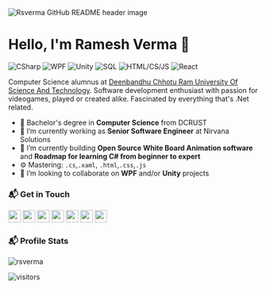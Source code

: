 <img src="https://media-exp1.licdn.com/dms/image/C5616AQFUjG30XnjtZg/profile-displaybackgroundimage-shrink_350_1400/0/1633928182418?e=1640217600&v=beta&t=8vYpWqd-j8Z5gUrMG-ePvlsEt223J8aFZidipwyTjvY" alt="Rsverma GitHub README header image">

# Hello, I'm Ramesh Verma 👋

![CSharp](https://img.shields.io/badge/CSharp-Expert-purple)
![WPF](https://img.shields.io/badge/WPF-Intermediate-black)
![Unity](https://img.shields.io/badge/Unity-Beginner-black)
![SQL](https://img.shields.io/badge/SQL-Intermediate-blue)
![HTML/CS/JS](https://img.shields.io/badge/HTML/CS/JS-Beginner-orange)
![React](https://img.shields.io/badge/React-Beginner-0077B5)

Computer Science alumnus at [Deenbandhu Chhotu Ram University Of Science And Technology](http://www.dcrustm.ac.in/). Software development enthusiast with passion for videogames, played or created alike. Fascinated by everything that's .Net related.

- 🔭 Bachelor's degree in **Computer Science** from DCRUST
- 🌱 I’m currently working as **Senior Software Engineer** at Nirvana Solutions
- 🌱 I’m currently building **Open Source White Board Animation software** and **Roadmap for learning C# from beginner to expert**
- ⚙️ Mastering: `.cs`,`.xaml`, `.html`,`.css`,`.js`
- 👯 I’m looking to collaborate on **WPF** and/or **Unity** projects

### 📬 Get in Touch

<p><a href="https://www.youtube.com/channel/UCHXfV0ENFtcM-rBEe3FyvAg"><img src="https://img.shields.io/badge/youtube-%23FF0000.svg?&style=for-the-badge&logo=youtube&logoColor=white" height=25></a>  <a href="https://www.linkedin.com/in/rsverma333"><img src="https://img.shields.io/badge/linkedin-%230077B5.svg?&style=for-the-badge&logo=linkedin&logoColor=white" height=25></a>  <a href="https://codewithrsv.com/"><img src="https://img.shields.io/badge/website-%236c63ff.svg?&style=for-the-badge&logo=internet%20explorer&logoColor=white" height=25></a> <a href="https://discord.gg/qYTcKnerpB"><img src="https://img.shields.io/badge/discord-%235865F2.svg?&style=for-the-badge&logo=discord&logoColor=white" height=25></a>  <a href="https://www.facebook.com/CodewithRSV"><img src="https://img.shields.io/badge/facebook-%234267B2.svg?&style=for-the-badge&logo=facebook&logoColor=white" height=25></a>  <a href="https://twitter.com/rsverma3333"><img src="https://img.shields.io/badge/twitter-%231DA1F2.svg?&style=for-the-badge&logo=twitter&logoColor=white" height=25></a>  <a href="mailto:rsverma333@gmail.com"><img src="https://img.shields.io/badge/gmail-%23DB4437.svg?&style=for-the-badge&logo=gmail&logoColor=white" height=25></a> </p>

### 📬 Profile Stats

<img src="https://github-readme-stats.vercel.app/api?username=rsverma&show_icons=true&count_private=true" alt="rsverma" />
<p><img src="https://visitor-badge.glitch.me/badge?page_id=Spiderpig86.rsverma" alt="visitors"></p>

